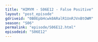 ```yaml
---
title: "HIMYM - S06E12 - False Positive"
layout: "post_episode"
gdriveid: "0B0EpbHcwk0ARalR1UnRJVnBtOWM"
season: "S06"
permalink: "episode/S06E12.html"
episodeid: "S06E12"
---
```

